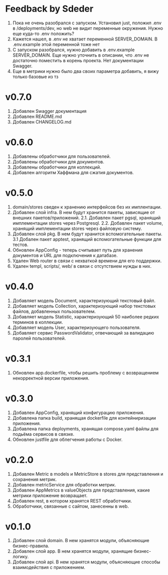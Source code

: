 # Feedback by Sdeder
1. Пока не очень разобрался с запуском. Установил just, положил .env в /deployments/dev, но web не видит переменные окружения. Нужно еще куда-то .env положить?
2. Кажется нашел, в .env не хватает переменной SERVER_DOMAIN. В .env.example этой переменной тоже нет
3. С запуском разобрался, нужно добавить в .env.example SERVER_DOMAIN. Еще нужно уточнить в описании, что .env не достаточно поместить в корень проекта. Нет документации Swagger.
4. Еще в метрики нужно было два своих параметра добавить, я вижу только базовые из тз

# v0.7.0
1. Добавлен Swagger документация
2. Добавлен README.md
3. Добавлен CHANGELOG.md

# v0.6.0
1. Добавлены обработчики для пользователей.
2. Добавлены обработчики для документов.
3. Добавлены обработчики для коллекций.
4. Добавлен алгоритм Хаффмана для сжатия документов.

# v0.5.0
1. domain/stores сведен к хранению интерфейсов без их имплентации.
2. Добавлен слой infra. В нем будут хранится пакеты, зависящие от внешних пакетов/приложений.
2.1. Добавлен пакет pgsql, хранящий имплементации stores через Postgresql.
2.2. Добавлен пакет volume, хранящий имплементации stores через файловую систему.
3. Добавлен слой pkg. В нем будут хранится вспомогательные пакеты.
3.1 Добален пакет apptest, хранящий вспомогательные функции для тестов.
4. Обновлен AppConfig - теперь считывает путь для хранения документов и URL для подключения к датабазе.
5. Удален Web router в связи с нехваткой времени для его поддержки.
6. Удален templ, scripts/, web/ в связи с отсутствием нужды в них.


# v0.4.0
1. Добавляет модель Document, характеризующий текстовый файл.
2. Добавляет модель Collection, характеризующий набор текстовых файлов, добавленных пользователем.
3. Добавляет модель Statistic, характеризующий 50 наиболее редких терминов в коллекции.
4. Добавляет модель User, характеризующего пользователя.
5. Добавляет сервис PasswordValidator, отвечающий за валидацию паролей пользователей.


# v0.3.1
1. Обновлен app.dockerfile, чтобы решить проблему с возвращением некорректной версии приложения.


# v0.3.0
1. Добавлен AppConfig, хранящий конфигурацию приложения.
2. Добавлена папка build, хранящая dockerfile для контейниризации приложения.
3. Добавлена папка deployments, хранящая compose.yaml файлы для подьёма сервисов в связке.
4. Обновлен justfile для облегчения работы с Docker.


# v0.2.0
1. Добавлен Metric в models и MetricStore в stores для представления и сохранения метрик.
2. Добавлен metricService для обработки метрик.
3. Добавлен AppMetrics в valueObjects для представления, какие метрики приложение возвращает.
4. Добавлен rest, в котором хранятся REST обработчики.
5. Обработчики, связанные с сайтом, занесенны в web.


# v0.1.0
1. Добавлен слой domain. В нем хранятся модули, объясняющие бизнес-правила.
2. Добавлен слой app. В нем хранятся модули, хранящие бизнес-логику.
3. Добавлен слой api. В нем хранятся модули, объясняющие способы взаимодействия с приложением.
